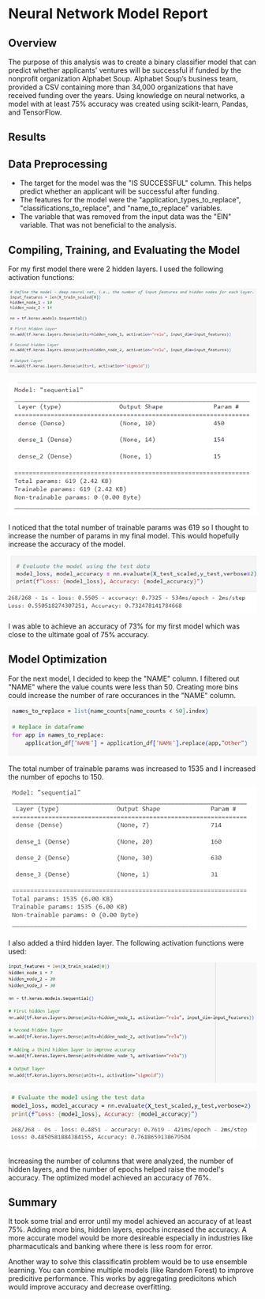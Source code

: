 # Neural Network Model Report

## Overview
The purpose of this analysis was to create a binary classifier model that can predict whether applicants' ventures will be successful if funded by the nonprofit organization Alphabet Soup. Alphabet Soup’s business team, provided a CSV containing more than 34,000 organizations that have received funding over the years. Using knowledge on neural networks, a model with at least 75% accuracy was created using scikit-learn, Pandas, and TensorFlow.

## Results

## Data Preprocessing

* The target for the model was the "IS SUCCESSFUL" column. This helps predict whether an applicant will be successful after funding. 
* The features for the model were the "application_types_to_replace", "classifications_to_replace", and "name_to_replace" variables.
* The variable that was removed from the input data was the "EIN" variable. That was not beneficial to the analysis. 


## Compiling, Training, and Evaluating the Model

For my first model there were 2 hidden layers. I used the following activation functions: <br>

![nodes1](Images/nodes1.PNG) <br>

![model1](Images/model1.PNG) <br>

I noticed that the total number of trainable params was 619 so I thought to increase the number of params in my final model. This would hopefully increase the accuracy of the model. <br>

![results1](Images/results1.PNG) <br>

I was able to achieve an accuracy of 73% for my first model which was close to the ultimate goal of 75% accuracy. <br>


## Model Optimization

For the next model, I decided to keep the "NAME" column. I filtered out "NAME" where the value counts were less than 50. Creating more bins could increase the number of rare occurances in the "NAME" column. 

![names2](Images/names2.PNG) <br>

The total number of trainable params was increased to 1535 and I increased the number of epochs to 150.

![nodes2](Images/nodes2.PNG) <br>
 

I also added a third hidden layer. The following activation functions were used:

![model2](Images/model2.PNG) <br>

![results2](Images/results2.PNG) <br>

Increasing the number of columns that were analyzed, the number of hidden layers, and the number of epochs helped raise the model's accuracy. The optimized model achieved an accuracy of 76%.

## Summary

It took some trial and error until my model achieved an accuracy of at least 75%. Adding more bins, hidden layers, epochs increased the accuracy. A more accurate model would be more desireable especially in industries like pharmacuticals and banking where there is less room for error.

Another way to solve this classificatin problem would be to use ensemble learning. You can combine multiple models (like Random Forest) to improve predicitive performance. This works by aggregating predicitons which would improve accuracy and decrease overfitting. 